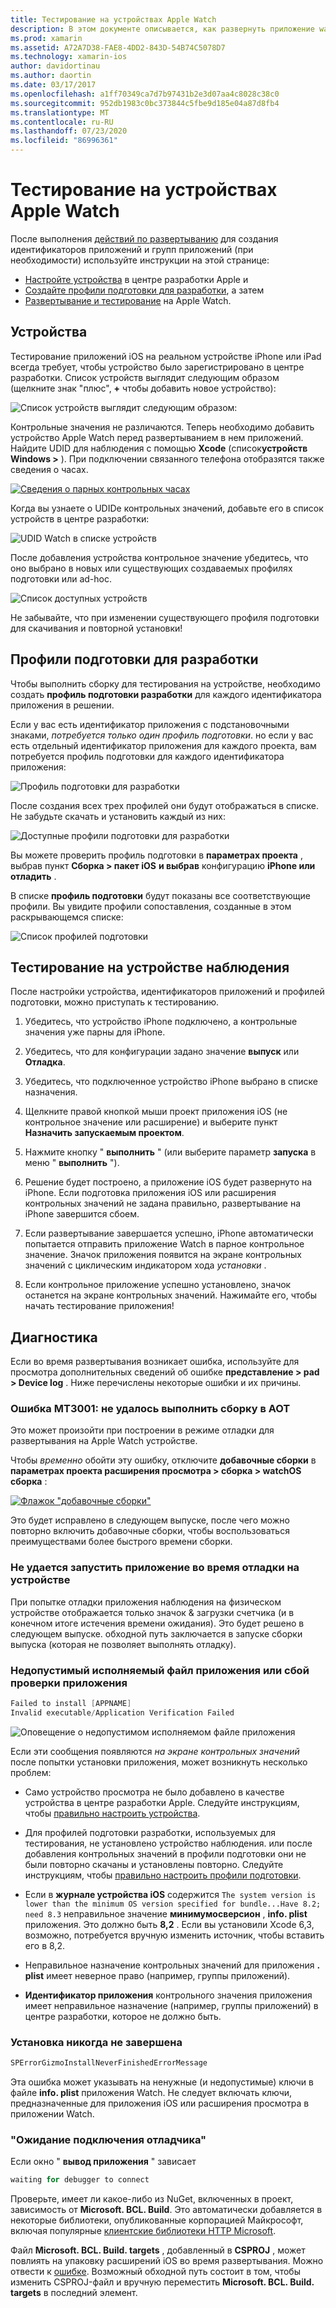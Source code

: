 ```yaml
---
title: Тестирование на устройствах Apple Watch
description: В этом документе описывается, как развернуть приложение watchOS, созданное с помощью Xamarin, для тестирования на фактическом Apple Watch. Здесь обсуждаются устройства, профили подготовки, тестирование и предоставляются некоторые советы по устранению неполадок.
ms.prod: xamarin
ms.assetid: A72A7D38-FAE8-4DD2-843D-54B74C5078D7
ms.technology: xamarin-ios
author: davidortinau
ms.author: daortin
ms.date: 03/17/2017
ms.openlocfilehash: a1ff70349ca7d7b97431b2e3d07aa4c8028c38c0
ms.sourcegitcommit: 952db1983c0bc373844c5fbe9d185e04a87d8fb4
ms.translationtype: MT
ms.contentlocale: ru-RU
ms.lasthandoff: 07/23/2020
ms.locfileid: "86996361"
---
```

# <a name="testing-on-apple-watch-devices"></a>Тестирование на устройствах Apple Watch

После выполнения [действий по развертыванию](~/ios/watchos/deploy-test/index.md) для создания идентификаторов приложений и групп приложений (при необходимости) используйте инструкции на этой странице:

- [Настройте устройства](#devices) в центре разработки Apple и
- [Создайте профили подготовки для разработки](#profiles), а затем
- [Развертывание и тестирование](#testing) на Apple Watch.

<a name="devices"></a>

## <a name="devices"></a>Устройства

Тестирование приложений iOS на реальном устройстве iPhone или iPad всегда требует, чтобы устройство было зарегистрировано в центре разработки. Список устройств выглядит следующим образом (щелкните знак "плюс", **+** чтобы добавить новое устройство):

![Список устройств выглядит следующим образом:](device-images/devices-sml.png)

Контрольные значения не различаются. Теперь необходимо добавить устройство Apple Watch перед развертыванием в нем приложений. Найдите UDID для наблюдения с помощью **Xcode** (список**устройств Windows >** ). При подключении связанного телефона отобразятся также сведения о часах.

[![Сведения о парных контрольных часах](device-images/xcode-devices-sml.png)](device-images/xcode-devices.png#lightbox)

Когда вы узнаете о UDIDе контрольных значений, добавьте его в список устройств в центре разработки:

![UDID Watch в списке устройств](device-images/devices-watch-sml.png)

После добавления устройства контрольное значение убедитесь, что оно выбрано в новых или существующих создаваемых профилях подготовки или ad-hoc.

![Список доступных устройств](device-images/devices-provisioning.png)

Не забывайте, что при изменении существующего профиля подготовки для скачивания и повторной установки!

<a name="profiles"></a>

## <a name="development-provisioning-profiles"></a>Профили подготовки для разработки

Чтобы выполнить сборку для тестирования на устройстве, необходимо создать **профиль подготовки разработки** для каждого идентификатора приложения в решении.

Если у вас есть идентификатор приложения с подстановочными знаками, *потребуется только один профиль подготовки*. но если у вас есть отдельный идентификатор приложения для каждого проекта, вам потребуется профиль подготовки для каждого идентификатора приложения:

![Профиль подготовки для разработки](device-images/provisioningprofile-development.png)

После создания всех трех профилей они будут отображаться в списке. Не забудьте скачать и установить каждый из них:

![Доступные профили подготовки для разработки](device-images/provisioningprofiles.png)

Вы можете проверить профиль подготовки в **параметрах проекта** , выбрав пункт **Сборка > пакет iOS** **и выбрав** конфигурацию **iPhone или отладить** .

В списке **профиль подготовки** будут показаны все соответствующие профили. Вы увидите профили сопоставления, созданные в этом раскрывающемся списке:

![Список профилей подготовки](device-images/options-selectprofile.png)

<a name="testing"></a>

## <a name="testing-on-a-watch-device"></a>Тестирование на устройстве наблюдения

После настройки устройства, идентификаторов приложений и профилей подготовки, можно приступать к тестированию.

1. Убедитесь, что устройство iPhone подключено, а контрольные значения уже парны для iPhone.

2. Убедитесь, что для конфигурации задано значение **выпуск** или **Отладка**.

3. Убедитесь, что подключенное устройство iPhone выбрано в списке назначения.

4. Щелкните правой кнопкой мыши проект приложения iOS (не контрольное значение или расширение) и выберите пункт **Назначить запускаемым проектом**.

5. Нажмите кнопку " **выполнить** " (или выберите параметр **запуска** в меню " **выполнить** ").

6. Решение будет построено, а приложение iOS будет развернуто на iPhone.
  Если подготовка приложения iOS или расширения контрольных значений не задана правильно, развертывание на iPhone завершится сбоем.

7. Если развертывание завершается успешно, iPhone автоматически попытается отправить приложение Watch в парное контрольное значение. Значок приложения появится на экране контрольных значений с циклическим индикатором хода *установки* .

8. Если контрольное приложение успешно установлено, значок останется на экране контрольных значений. Нажимайте его, чтобы начать тестирование приложения!

## <a name="troubleshooting"></a>Диагностика

Если во время развертывания возникает ошибка, используйте для просмотра дополнительных сведений об ошибке **представление > pad > Device log** . Ниже перечислены некоторые ошибки и их причины.

### <a name="error-mt3001-could-not-aot-the-assembly"></a>Ошибка MT3001: не удалось выполнить сборку в AOT

Это может произойти при построении в режиме отладки для развертывания на Apple Watch устройстве.

Чтобы *временно* обойти эту ошибку, отключите **добавочные сборки** в **параметрах проекта расширения просмотра > сборка > watchOS сборка** :

[![Флажок "добавочные сборки"](device-images/disable-incremental-sml.png)](device-images/disable-incremental.png#lightbox)

Это будет исправлено в следующем выпуске, после чего можно повторно включить добавочные сборки, чтобы воспользоваться преимуществами более быстрого времени сборки.

### <a name="watch-app-fails-to-start-while-debugging-on-device"></a>Не удается запустить приложение во время отладки на устройстве

При попытке отладки приложения наблюдения на физическом устройстве отображается только значок & загрузки счетчика (и в конечном итоге истечения времени ожидания). Это будет решено в следующем выпуске. обходной путь заключается в запуске сборки выпуска (которая не позволяет выполнять отладку).

### <a name="invalid-application-executable-or-application-verification-failed"></a>Недопустимый исполняемый файл приложения или сбой проверки приложения

```csharp
Failed to install [APPNAME]
Invalid executable/Application Verification Failed
```

![Оповещение о недопустимом исполняемом файле приложения](device-images/invalid-application-executable.png)

Если эти сообщения появляются *на экране контрольных значений* после попытки установки приложения, может возникнуть несколько проблем:

- Само устройство просмотра не было добавлено в качестве устройства в центре разработки Apple. Следуйте инструкциям, чтобы [правильно настроить устройства](#devices).

- Для профилей подготовки разработки, используемых для тестирования, не установлено устройство наблюдения. или после добавления контрольных значений в профили подготовки они не были повторно скачаны и установлены повторно. Следуйте инструкциям, чтобы [правильно настроить профили подготовки](#profiles).

- Если в **журнале устройства iOS** содержится `The system version is lower than the minimum OS version specified for bundle...Have 8.2; need 8.3` неправильное значение **минимумосверсион** , **info. plist** приложения.
  Это должно быть **8,2** . Если вы установили Xcode 6,3, возможно, потребуется вручную изменить источник, чтобы вставить его в 8,2.

- Неправильное назначение контрольных значений для приложения **. plist** имеет неверное право (например, группы приложений).

- **Идентификатор приложения** контрольного значения приложения имеет неправильное назначение (например, группы приложений) в центре разработки, которое не должно быть.

### <a name="install-never-finished"></a>Установка никогда не завершена

```csharp
SPErrorGizmoInstallNeverFinishedErrorMessage
```

Эта ошибка может указывать на ненужные (и недопустимые) ключи в файле **info. plist** приложения Watch. Не следует включать ключи, предназначенные для приложения iOS или расширения просмотра в приложении Watch.

<!--eg. NSLocationAlwaysUsageDescription -->

### <a name="waiting-for-debugger-to-connect"></a>"Ожидание подключения отладчика"

Если окно " **вывод приложения** " зависает

```csharp
waiting for debugger to connect
```

Проверьте, имеет ли какое-либо из NuGet, включенных в проект, зависимость от **Microsoft. BCL. Build**. Это автоматически добавляется в некоторые библиотеки, опубликованные корпорацией Майкрософт, включая популярные [клиентские библиотеки HTTP Microsoft](https://www.nuget.org/packages/Microsoft.Net.Http/).

Файл **Microsoft. BCL. Build. targets** , добавленный в **CSPROJ** , может повлиять на упаковку расширений iOS во время развертывания. Можно отвести к [ошибке](https://bugzilla.xamarin.com/show_bug.cgi?id=29912).
Возможный обходной путь состоит в том, чтобы изменить CSPROJ-файл и вручную переместить **Microsoft. BCL. Build. targets** в последний элемент.
